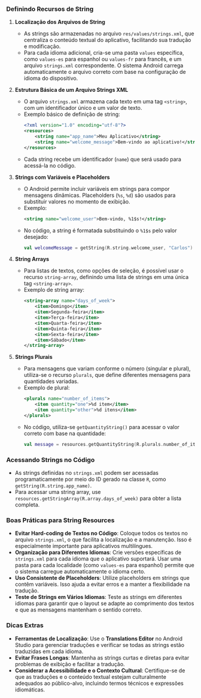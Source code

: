 ### Definindo Recursos de String

1. **Localização dos Arquivos de String**
   - As strings são armazenadas no arquivo `res/values/strings.xml`, que centraliza o conteúdo textual do aplicativo, facilitando sua tradução e modificação.
   - Para cada idioma adicional, cria-se uma pasta `values` específica, como `values-es` para espanhol ou `values-fr` para francês, e um arquivo `strings.xml` correspondente. O sistema Android carrega automaticamente o arquivo correto com base na configuração de idioma do dispositivo.

2. **Estrutura Básica de um Arquivo Strings XML**
   - O arquivo `strings.xml` armazena cada texto em uma tag `<string>`, com um identificador único e um valor de texto.
   - Exemplo básico de definição de string:
     ```xml
     <?xml version="1.0" encoding="utf-8"?>
     <resources>
         <string name="app_name">Meu Aplicativo</string>
         <string name="welcome_message">Bem-vindo ao aplicativo!</string>
     </resources>
     ```
   - Cada string recebe um identificador (`name`) que será usado para acessá-la no código.

3. **Strings com Variáveis e Placeholders**
   - O Android permite incluir variáveis em strings para compor mensagens dinâmicas. Placeholders (`%s`, `%d`) são usados para substituir valores no momento de exibição.
   - Exemplo:
     ```xml
     <string name="welcome_user">Bem-vindo, %1$s!</string>
     ```
   - No código, a string é formatada substituindo o `%1$s` pelo valor desejado:
     ```kotlin
     val welcomeMessage = getString(R.string.welcome_user, "Carlos")
     ```

4. **String Arrays**
   - Para listas de textos, como opções de seleção, é possível usar o recurso `string-array`, definindo uma lista de strings em uma única tag `<string-array>`.
   - Exemplo de string array:
     ```xml
     <string-array name="days_of_week">
         <item>Domingo</item>
         <item>Segunda-feira</item>
         <item>Terça-feira</item>
         <item>Quarta-feira</item>
         <item>Quinta-feira</item>
         <item>Sexta-feira</item>
         <item>Sábado</item>
     </string-array>
     ```

5. **Strings Plurais**
   - Para mensagens que variam conforme o número (singular e plural), utiliza-se o recurso `plurals`, que define diferentes mensagens para quantidades variadas.
   - Exemplo de plural:
     ```xml
     <plurals name="number_of_items">
         <item quantity="one">%d item</item>
         <item quantity="other">%d itens</item>
     </plurals>
     ```
   - No código, utiliza-se `getQuantityString()` para acessar o valor correto com base na quantidade:
     ```kotlin
     val message = resources.getQuantityString(R.plurals.number_of_items, itemCount, itemCount)
     ```

### Acessando Strings no Código

- As strings definidas no `strings.xml` podem ser acessadas programaticamente por meio do ID gerado na classe `R`, como `getString(R.string.app_name)`.
- Para acessar uma string array, use `resources.getStringArray(R.array.days_of_week)` para obter a lista completa.

### Boas Práticas para String Resources

- **Evitar Hard-coding de Textos no Código**: Coloque todos os textos no arquivo `strings.xml`, o que facilita a localização e a manutenção. Isso é especialmente importante para aplicativos multilíngues.
- **Organização para Diferentes Idiomas**: Crie versões específicas de `strings.xml` para cada idioma que o aplicativo suportará. Usar uma pasta para cada localidade (como `values-es` para espanhol) permite que o sistema carregue automaticamente o idioma certo.
- **Uso Consistente de Placeholders**: Utilize placeholders em strings que contêm variáveis. Isso ajuda a evitar erros e a manter a flexibilidade na tradução.
- **Teste de Strings em Vários Idiomas**: Teste as strings em diferentes idiomas para garantir que o layout se adapte ao comprimento dos textos e que as mensagens mantenham o sentido correto.

### Dicas Extras

- **Ferramentas de Localização**: Use o **Translations Editor** no Android Studio para gerenciar traduções e verificar se todas as strings estão traduzidas em cada idioma.
- **Evitar Frases Longas**: Mantenha as strings curtas e diretas para evitar problemas de exibição e facilitar a tradução.
- **Considerar a Acessibilidade e o Contexto Cultural**: Certifique-se de que as traduções e o conteúdo textual estejam culturalmente adequados ao público-alvo, incluindo termos técnicos e expressões idiomáticas.